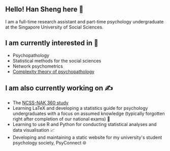 ## Hello! Han Sheng here 👋

I am a full-time research assistant and part-time psychology undergraduate at the Singapore University of Social Sciences.

## I am currently interested in 👀

- Psychopathology
- Statistical methods for the social sciences
- Network psychometrics
- [Complexity theory of psychopathology](https://doi.org/10.1037/abn0000740)

## I am also currently working on ✍️

- The [NCSS-NAK 360 study](https://www.suss.edu.sg/about-suss/schools/shbs/ncss-nak-360-panel-research)
- Learning LaTeX and developing a statistics guide for psychology undergraduates with a focus on assumed knowledge (typically forgotten right after completion of our national exams) 🧮
- Learning to use R and Python for conducting statistical analyses and data visualisation 📈
- Developing and maintaining a static website for my university's student psychology society, PsyConnect 🌐

<!---
ho-han-sheng/ho-han-sheng is a ✨ special ✨ repository because its `README.md` (this file) appears on your GitHub profile.
You can click the Preview link to take a look at your changes.
--->
